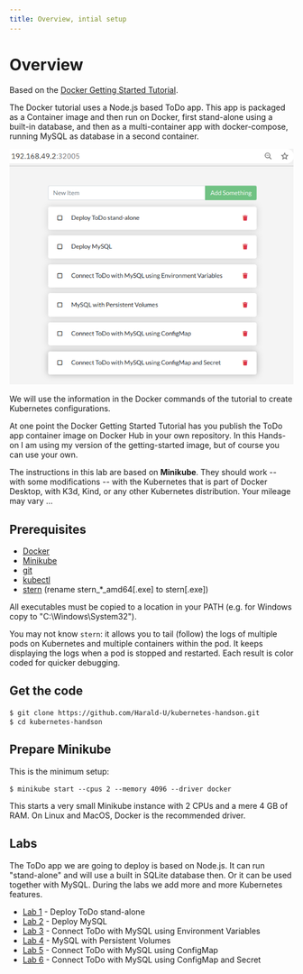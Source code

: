 ```yaml
---
title: Overview, intial setup
---
```


# Overview

Based on the [Docker Getting Started Tutorial](https://github.com/docker/getting-started). 

The Docker tutorial uses a Node.js based ToDo app. This app is packaged as a Container image and then run on Docker, first stand-alone using a built-in database, and then as a multi-container app with docker-compose, running MySQL as database in a second container.

![Agenda](docs/agenda.png)

We will use the information in the Docker commands of the tutorial to create Kubernetes configurations. 

At one point the Docker Getting Started Tutorial has you publish the ToDo app container image on Docker Hub in your own repository. In this Hands-on I am using my version of the getting-started image, but of course you can use your own.

The instructions in this lab are based on **Minikube**. They should work -- with some modifications -- with the Kubernetes that is part of Docker Desktop, with K3d, Kind, or any other Kubernetes distribution. Your mileage may vary ...

## Prerequisites

* [Docker](https://docs.docker.com/desktop/)
* [Minikube](https://minikube.sigs.k8s.io/docs/start/)
* [git](https://git-scm.com/downloads)
* [kubectl](https://kubernetes.io/docs/tasks/tools/install-kubectl/)
* [stern](https://github.com/wercker/stern/releases) (rename stern_*_amd64[.exe] to stern[.exe])

All executables must be copied to a location in your PATH (e.g. for Windows copy to "C:\Windows\System32").

You may not know `stern`: it allows you to tail (follow) the logs of multiple pods on Kubernetes and multiple containers within the pod. It keeps displaying the logs when a pod is stopped and restarted. Each result is color coded for quicker debugging. 
## Get the code

```
$ git clone https://github.com/Harald-U/kubernetes-handson.git
$ cd kubernetes-handson
```

## Prepare Minikube

This is the minimum setup:

```
$ minikube start --cpus 2 --memory 4096 --driver docker
```

This starts a very small Minikube instance with 2 CPUs and a mere 4 GB of RAM. On Linux and MacOS, Docker is the recommended driver. 

## Labs

The ToDo app we are going to deploy is based on Node.js. It can run "stand-alone" and will use a built in SQLite database then. Or it can be used together with MySQL. During the labs we add more and more Kubernetes features.

- [Lab 1](docs/lab1.md) - Deploy ToDo stand-alone
- [Lab 2](docs/lab2.md) - Deploy MySQL
- [Lab 3](docs/lab3.md) - Connect ToDo with MySQL using Environment Variables
- [Lab 4](docs/lab4.md) - MySQL with Persistent Volumes
- [Lab 5](docs/lab5.md) - Connect ToDo with MySQL using ConfigMap
- [Lab 6](docs/lab6.md) - Connect ToDo with MySQL using ConfigMap and Secret